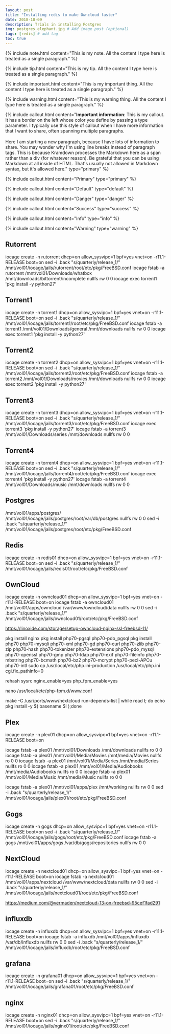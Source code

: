 ```yaml
---
layout: post
title: "Installing redis to make Owncloud faster"
date: 2018-10-09
description: Trials in installing Postgres
img: postgres_elephant.jpg # Add image post (optional)
tags: [redis] # add tag
toc: true
---
```


{% include note.html content="This is my note. All the content I type here is treated as a single paragraph." %}

{% include tip.html content="This is my tip. All the content I type here is treated as a single paragraph." %}

{% include important.html content="This is my important thing. All the content I type here is treated as a single paragraph." %}

{% include warning.html content="This is my warning thing. All the content I type here is treated as a single paragraph." %}


{% include callout.html content="**Important information**: This is my callout. It has a border on the left whose color you define by passing a type parameter. I typically use this style of callout when I have more information that I want to share, often spanning multiple paragraphs. <br/><br/>Here I am starting a new paragraph, because I have lots of information to share. You may wonder why I'm using line breaks instead of paragraph tags. This is because Kramdown processes the Markdown here as a span rather than a div (for whatever reason). Be grateful that you can be using Markdown at all inside of HTML. That's usually not allowed in Markdown syntax, but it's allowed here." type="primary" %}


{% include callout.html content="Primary" type="primary" %}

{% include callout.html content="Default" type="default" %}

{% include callout.html content="Danger" type="danger" %}

{% include callout.html content="Success" type="success" %}

{% include callout.html content="Info" type="info" %}

{% include callout.html content="Warning" type="warning" %}








Rutorrent
----------------------------------------------------

iocage create -n rutorrent dhcp=on allow_sysvipc=1 bpf=yes vnet=on -r11.1-RELEASE boot=on
sed -i .back "s/quarterly/release_1/" /mnt/vol01/iocage/jails/rutorrent/root/etc/pkg/FreeBSD.conf
iocage fstab -a rutorrent /mnt/vol01/Downloads/whatbox /mnt/downloads/bittorrent/incomplete nullfs rw 0 0
iocage exec torrent1 'pkg install -y python27'



Torrent1
------------------------------------------
iocage create -n torrent1 dhcp=on allow_sysvipc=1 bpf=yes vnet=on -r11.1-RELEASE boot=on
sed -i .back "s/quarterly/release_1/" /mnt/vol01/iocage/jails/torrent1/root/etc/pkg/FreeBSD.conf
iocage fstab -a torrent1 /mnt/vol01/Downloads/general /mnt/downloads nullfs rw 0 0
iocage exec torrent1 'pkg install -y python27'


Torrent2
------------------------------------------
iocage create -n torrent2 dhcp=on allow_sysvipc=1 bpf=yes vnet=on -r11.1-RELEASE boot=on
sed -i .back "s/quarterly/release_1/" /mnt/vol01/iocage/jails/torrent2/root/etc/pkg/FreeBSD.conf
iocage fstab -a torrent2 /mnt/vol01/Downloads/movies /mnt/downloads nullfs rw 0 0
iocage exec torrent2 'pkg install -y python27'


Torrent3
------------------------------------------
iocage create -n torrent3 dhcp=on allow_sysvipc=1 bpf=yes vnet=on -r11.1-RELEASE boot=on
sed -i .back "s/quarterly/release_1/" /mnt/vol01/iocage/jails/torrent3/root/etc/pkg/FreeBSD.conf
iocage exec torrent3 'pkg install -y python27'
iocage fstab -a torrent3 /mnt/vol01/Downloads/series /mnt/downloads nullfs rw 0 0


Torrent4
------------------------------------------
iocage create -n torrent4 dhcp=on allow_sysvipc=1 bpf=yes vnet=on -r11.1-RELEASE boot=on
sed -i .back "s/quarterly/release_1/" /mnt/vol01/iocage/jails/torrent4/root/etc/pkg/FreeBSD.conf
iocage exec torrent4 'pkg install -y python27'
iocage fstab -a torrent4 /mnt/vol01/Downloads/music /mnt/downloads nullfs rw 0 0


Postgres
----------------------
/mnt/vol01/apps/postgres/ /mnt/vol01/iocage/jails/postgres/root/var/db/postgres nullfs rw 0 0
sed -i .back "s/quarterly/release_1/" /mnt/vol01/iocage/jails/postgres/root/etc/pkg/FreeBSD.conf



Redis
------------------
iocage create -n redis01 dhcp=on allow_sysvipc=1 bpf=yes vnet=on -r11.1-RELEASE boot=on
sed -i .back "s/quarterly/release_1/" /mnt/vol01/iocage/jails/redis01/root/etc/pkg/FreeBSD.conf



OwnCloud
---------------------
iocage create -n owncloud01 dhcp=on allow_sysvipc=1 bpf=yes vnet=on -r11.1-RELEASE boot=on
iocage fstab -a owncloud01 /mnt/vol01/apps/owncloud /var/www/owncloud/data nullfs rw 0 0
sed -i .back "s/quarterly/release_1/" /mnt/vol01/iocage/jails/owncloud01/root/etc/pkg/FreeBSD.conf


https://linoxide.com/storage/setup-owncloud-nginx-ssl-freebsd-11/

pkg install nginx
pkg install php70-pgsql php70-pdo_pgsql
pkg install php70 php70-mysqli php70-xml php70-gd php70-curl php70-zlib php70-zip php70-hash php70-tokenizer php70-extensions php70-pdo_mysql php70-openssl php70-gmp php70-ldap php70-exif php70-fileinfo php70-mbstring php70-bcmath php70-bz2 php70-mcrypt php70-pecl-APCu php70-intl
sudo cp /usr/local/etc/php.ini-production /usr/local/etc/php.ini
cgi.fix_pathinfo=0

rehash
sysrc nginx_enable=yes php_fpm_enable=yes

nano /usr/local/etc/php-fpm.d/www.conf

make -C /usr/ports/www/nextcloud run-depends-list | while read I; do echo pkg install -y $( basename $I );done


Plex
-----------------------------
iocage create -n plex01 dhcp=on allow_sysvipc=1 bpf=yes vnet=on -r11.1-RELEASE boot=on

iocage fstab -a plex01 /mnt/vol01/Downloads /mnt/downloads nullfs ro 0 0
iocage fstab -a plex01 /mnt/vol01/Media/Movies /mnt/media/Movies nullfs ro 0 0
iocage fstab -a plex01 /mnt/vol01/Media/Series /mnt/media/Series nullfs ro 0 0
iocage fstab -a plex01 /mnt/vol01/Media/Audiobooks /mnt/media/Audiobooks nullfs ro 0 0
iocage fstab -a plex01 /mnt/vol01/Media/Music /mnt/media/Music nullfs ro 0 0

iocage fstab -a plex01 /mnt/vol01/apps/plex /mnt/working nullfs rw 0 0
sed -i .back "s/quarterly/release_1/" /mnt/vol01/iocage/jails/plex01/root/etc/pkg/FreeBSD.conf



Gogs
-----------------------------
iocage create -n gogs dhcp=on allow_sysvipc=1 bpf=yes vnet=on -r11.1-RELEASE boot=on
sed -i .back "s/quarterly/release_1/" /mnt/vol01/iocage/jails/gogs/root/etc/pkg/FreeBSD.conf
iocage fstab -a gogs /mnt/vol01/apps/gogs /var/db/gogs/repositories nullfs rw 0 0


NextCloud
----------------------------------------

iocage create -n nextcloud01 dhcp=on allow_sysvipc=1 bpf=yes vnet=on -r11.1-RELEASE boot=on
iocage fstab -a nextcloud01 /mnt/vol01/apps/nextcloud /var/www/nextcloud/data nullfs rw 0 0
sed -i .back "s/quarterly/release_1/" /mnt/vol01/iocage/jails/nextcloud01/root/etc/pkg/FreeBSD.conf

https://medium.com/@vermaden/nextcloud-13-on-freebsd-95cef1fad291


influxdb
----------------------------------------

iocage create -n influxdb dhcp=on allow_sysvipc=1 bpf=yes vnet=on -r11.1-RELEASE boot=on
iocage fstab -a influxdb /mnt/vol01/apps/influxdb /var/db/influxdb nullfs rw 0 0
sed -i .back "s/quarterly/release_1/" /mnt/vol01/iocage/jails/influxdb/root/etc/pkg/FreeBSD.conf



grafana
----------------------------------------

iocage create -n grafana01 dhcp=on allow_sysvipc=1 bpf=yes vnet=on -r11.1-RELEASE boot=on
sed -i .back "s/quarterly/release_1/" /mnt/vol01/iocage/jails/grafana01/root/etc/pkg/FreeBSD.conf


nginx
----------------------------------------

iocage create -n nginx01 dhcp=on allow_sysvipc=1 bpf=yes vnet=on -r11.1-RELEASE boot=on
sed -i .back "s/quarterly/release_1/" /mnt/vol01/iocage/jails/nginx01/root/etc/pkg/FreeBSD.conf
